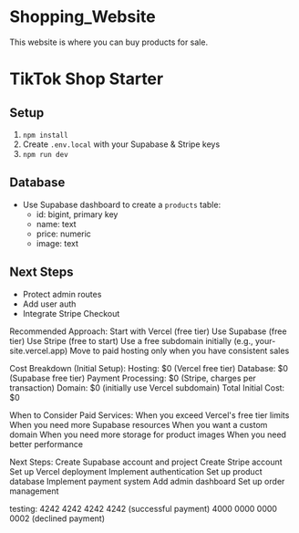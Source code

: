 # Shopping_Website
This website is where you can buy products for sale. 

# TikTok Shop Starter

## Setup
1. `npm install`
2. Create `.env.local` with your Supabase & Stripe keys
3. `npm run dev`

## Database
- Use Supabase dashboard to create a `products` table:
  - id: bigint, primary key
  - name: text
  - price: numeric
  - image: text

## Next Steps
- Protect admin routes
- Add user auth
- Integrate Stripe Checkout 


Recommended Approach:
Start with Vercel (free tier)
Use Supabase (free tier)
Use Stripe (free to start)
Use a free subdomain initially (e.g., your-site.vercel.app)
Move to paid hosting only when you have consistent sales

Cost Breakdown (Initial Setup):
Hosting: $0 (Vercel free tier)
Database: $0 (Supabase free tier)
Payment Processing: $0 (Stripe, charges per transaction)
Domain: $0 (initially use Vercel subdomain)
Total Initial Cost: $0

When to Consider Paid Services:
When you exceed Vercel's free tier limits
When you need more Supabase resources
When you want a custom domain
When you need more storage for product images
When you need better performance


Next Steps:
Create Supabase account and project
Create Stripe account
Set up Vercel deployment
Implement authentication
Set up product database
Implement payment system
Add admin dashboard
Set up order management

testing:
4242 4242 4242 4242 (successful payment)
4000 0000 0000 0002 (declined payment)